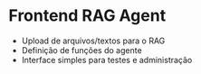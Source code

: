 # Frontend RAG Agent

- Upload de arquivos/textos para o RAG
- Definição de funções do agente
- Interface simples para testes e administração
